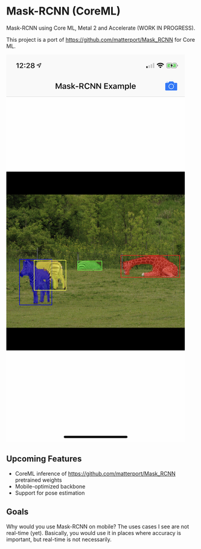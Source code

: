 # Mask-RCNN (CoreML)

Mask-RCNN using Core ML, Metal 2 and Accelerate (WORK IN PROGRESS). 

This project is a port of https://github.com/matterport/Mask_RCNN for Core ML.

![Example](Example/Screenshots/Screenshot.png)

## Upcoming Features

- CoreML inference of https://github.com/matterport/Mask_RCNN pretrained weights
- Mobile-optimized backbone
- Support for pose estimation

## Goals

Why would you use Mask-RCNN on mobile? The uses cases I see are not real-time (yet). Basically, you would use it in places where accuracy is important, but real-time is not necessarily.
